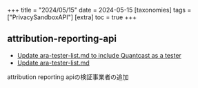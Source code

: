 +++
title = "2024/05/15"
date = 2024-05-15
[taxonomies]
tags = ["PrivacySandboxAPI"]
[extra]
toc = true
+++

## attribution-reporting-api
* [Update ara-tester-list.md to include Quantcast as a tester](https://github.com/WICG/attribution-reporting-api/commit/cd003c6227eeac9404859c429a5e81826a9d475b)
* [Update ara-tester-list.md](https://github.com/WICG/attribution-reporting-api/commit/28b72db26eac4822a10c0de299a1cdc8c8504ba9)

attribution reporting apiの検証事業者の追加
